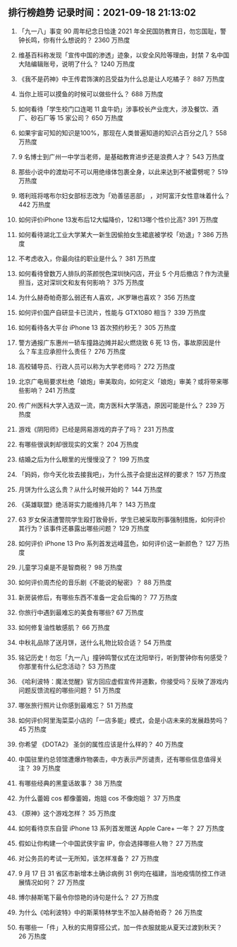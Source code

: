 
## 排行榜趋势 记录时间：2021-09-18 21:13:02
  
  1. 「九一八」事变 90 周年纪念日恰逢 2021 年全民国防教育日，勿忘国耻，警钟长鸣，你有什么想说的？ 2360 万热度
    
  2. 维基百科称发现「宣传中国的渗透」迹象，以安全风险等理由，封禁 7 名中国大陆编辑账号，说明了什么？ 1240 万热度
    
  3. 《我不是药神》中王传君饰演的吕受益为什么总是让人吃橘子？ 887 万热度
    
  4. 当你上班可以摸鱼的时候可以做些什么？ 688 万热度
    
  5. 如何看待「学生校门口连喝 11 盒牛奶」涉事校长产业庞大，涉及餐饮、酒厂、砂石厂等 15 家公司？ 650 万热度
    
  6. 如果宇宙可知的知识是100%，那现在人类普遍知道的知识占百分之几？ 558 万热度
    
  7. 9 名博士到广州一中学当老师，是基础教育进步还是浪费人才？ 543 万热度
    
  8. 那些小说中的渡劫可不可以用绝缘体包裹全身，以此来达到不被雷劈呢？ 519 万热度
    
  9. 塔利班将喀布尔妇女部标志改为「劝善惩恶部」 ，对阿富汗女性意味着什么？ 442 万热度
    
  10. 如何评价iPhone 13发布后12大幅降价，12和13哪个性价比高? 391 万热度
    
  11. 如何看待湖北工业大学某大一新生因偷拍女生裙底被学校「劝退」? 386 万热度
    
  12. 不考虑收入，你最向往的职业是什么？ 381 万热度
    
  13. 如何看待曾数万人排队的茶颜悦色深圳快闪店，开业 5 个月后撤店？作为流量担当，这对深圳文和友有何影响？ 375 万热度
    
  14. 为什么赫奇帕奇那么弱还有人喜欢，JK罗琳也喜欢？ 356 万热度
    
  15. 如何评价国产自研显卡已流片，性能与 GTX1080 相当？ 339 万热度
    
  16. 如何看待各大平台 iPhone 13 首次预约秒无？ 305 万热度
    
  17. 警方通报广东惠州一轿车撞路边摊并起火燃烧致 6 死 13 伤，事故原因是什么？车主应承担什么责任？ 276 万热度
    
  18. 高校辅导员、行政人员可以称为大学老师吗？ 272 万热度
    
  19. 北京广电局要求杜绝「娘炮」审美取向，如何定义「娘炮」审美？或将带来哪些影响？ 241 万热度
    
  20. 传广州医科大学入选双一流，南方医科大学落选，原因可能是什么？ 239 万热度
    
  21. 游戏《阴阳师》已经是网易游戏的弃子了吗？ 231 万热度
    
  22. 有哪些很讽刺却很现实的文案？ 204 万热度
    
  23. 结婚之后为什么眼里的光慢慢没了？ 199 万热度
    
  24. 「妈妈，你今天化妆去接我吧」，为什么孩子会提出这样的要求？ 157 万热度
    
  25. 月饼为什么这么贵？从什么时候开始的？ 144 万热度
    
  26. 《英雄联盟》绝活哥实力能维持几年？ 143 万热度
    
  27. 63 岁女保洁遭警院学生殴打致骨折，学生已被采取刑事强制措施，如何评价其行为？该事件还暴露出哪些问题？ 129 万热度
    
  28. 如何评价 iPhone 13 Pro 系列首发远峰蓝色，如何评价这一新颜色？ 127 万热度
    
  29. 儿童学习桌是不是智商税？ 98 万热度
    
  30. 如何评价周杰伦的音乐剧《不能说的秘密》？ 88 万热度
    
  31. 新房装修后，有哪些东西不准备一定会后悔的？ 77 万热度
    
  32. 你旅行中遇到最难忘的美食有哪些? 67 万热度
    
  33. 如何修复油性敏感肌？ 66 万热度
    
  34. 中秋礼品除了送月饼，送什么礼物比较合适？ 54 万热度
    
  35. 铭记历史！勿忘「九一八」撞钟鸣警仪式在沈阳举行，听到警钟你有何感受？你那里有什么纪念活动？ 53 万热度
    
  36. 《哈利波特：魔法觉醒》官方回应虚假宣传并道歉，你接受吗？反映了游戏内问题反馈流程的哪些问题？ 51 万热度
    
  37. 哪张旅行照片让你感到最难忘？ 51 万热度
    
  38. 如何评价阿里淘菜菜小店的「一店多能」模式，会是小店未来的发展趋势吗？ 45 万热度
    
  39. 你希望 《DOTA2》 圣剑的属性应该是什么样的？ 40 万热度
    
  40. 中国驻里约总领馆遭爆炸物袭击，中方表示严厉谴责，还有哪些信息值得关注？ 39 万热度
    
  41. 有哪些经典的黑童话故事？ 38 万热度
    
  42. 为什么蕾姆 cos 都像蕾姆，炮姐 cos 不像炮姐？ 37 万热度
    
  43. 《原神》这个游戏怎样？ 35 万热度
    
  44. 如何看待京东自营 iPhone 13 系列首发赠送 Apple Care+ 一年？ 27 万热度
    
  45. 假如让你构建一个中国武侠宇宙 IP，你会选择哪些人物？ 27 万热度
    
  46. 对公务员的考试一无所知，该怎样准备？ 27 万热度
    
  47. 9 月 17 日 31 省区市新增本土确诊病例 31 例均在福建，当地疫情防控工作进展情况如何？ 27 万热度
    
  48. 博尔赫斯笔下最令你惊艳的诗句是什么？ 27 万热度
    
  49. 为什么《哈利波特》中的斯莱特林学生不加入赫奇帕奇？ 26 万热度
    
  50. 有哪些一「件」入秋的实用穿搭公式，加一件衣服就能从夏天过渡到秋天？ 26 万热度
    